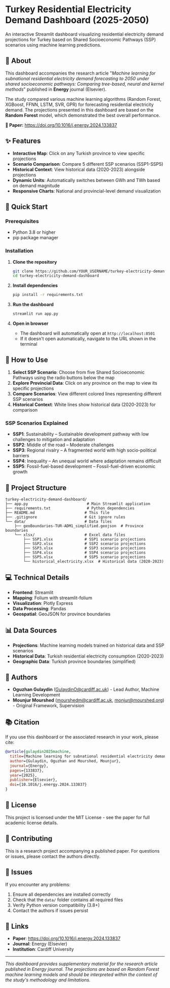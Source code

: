 # Turkey Residential Electricity Demand Dashboard (2025-2050)

An interactive Streamlit dashboard visualizing residential electricity demand projections for Turkey based on Shared Socioeconomic Pathways (SSP) scenarios using machine learning predictions.

## 📄 About

This dashboard accompanies the research article "*Machine learning for subnational residential electricity demand forecasting to 2050 under shared socioeconomic pathways: Comparing tree-based, neural and kernel methods*" published in **Energy** journal (Elsevier).

The study compared various machine learning algorithms (Random Forest, XGBoost, FFNN, LSTM, SVR, GPR) for forecasting residential electricity demand. The projections presented in this dashboard are based on the **Random Forest** model, which demonstrated the best overall performance.

**📖 Paper:** https://doi.org/10.1016/j.energy.2024.133837

## ✨ Features

- **Interactive Map**: Click on any Turkish province to view specific projections
- **Scenario Comparison**: Compare 5 different SSP scenarios (SSP1-SSP5)
- **Historical Context**: View historical data (2020-2023) alongside projections
- **Dynamic Units**: Automatically switches between GWh and TWh based on demand magnitude
- **Responsive Charts**: National and provincial-level demand visualization

## 🚀 Quick Start

### Prerequisites

- Python 3.8 or higher
- pip package manager

### Installation

1. **Clone the repository**
   ```bash
   git clone https://github.com/YOUR_USERNAME/turkey-electricity-demand-dashboard.git
   cd turkey-electricity-demand-dashboard
   ```

2. **Install dependencies**
   ```bash
   pip install -r requirements.txt
   ```

3. **Run the dashboard**
   ```bash
   streamlit run app.py
   ```

4. **Open in browser**
   - The dashboard will automatically open at `http://localhost:8501`
   - If it doesn't open automatically, navigate to the URL shown in the terminal

## 🎯 How to Use

1. **Select SSP Scenario**: Choose from five Shared Socioeconomic Pathways using the radio buttons below the map
2. **Explore Provincial Data**: Click on any province on the map to view its specific projections
3. **Compare Scenarios**: View different colored lines representing different SSP scenarios
4. **Historical Context**: White lines show historical data (2020-2023) for comparison

### SSP Scenarios Explained

- **SSP1**: Sustainability – Sustainable development pathway with low challenges to mitigation and adaptation
- **SSP2**: Middle of the road – Moderate challenges
- **SSP3**: Regional rivalry – A fragmented world with high socio-political barriers
- **SSP4**: Inequality – An unequal world where adaptation remains difficult
- **SSP5**: Fossil-fuel-based development – Fossil-fuel-driven economic growth

## 📁 Project Structure

```
turkey-electricity-demand-dashboard/
├── app.py                          # Main Streamlit application
├── requirements.txt                # Python dependencies
├── README.md                      # This file
├── .gitignore                     # Git ignore rules
└── data/                          # Data files
    ├── geoBoundaries-TUR-ADM1_simplified.geojson  # Province boundaries
    └── xlsx/                      # Excel data files
        ├── SSP1.xlsx              # SSP1 scenario projections
        ├── SSP2.xlsx              # SSP2 scenario projections
        ├── SSP3.xlsx              # SSP3 scenario projections
        ├── SSP4.xlsx              # SSP4 scenario projections
        ├── SSP5.xlsx              # SSP5 scenario projections
        └── historical_electricity.xlsx  # Historical data (2020-2023)
```

## 💻 Technical Details

- **Frontend**: Streamlit
- **Mapping**: Folium with streamlit-folium
- **Visualization**: Plotly Express
- **Data Processing**: Pandas
- **Geospatial**: GeoJSON for province boundaries

## 📊 Data Sources

- **Projections**: Machine learning models trained on historical data and SSP scenarios
- **Historical Data**: Turkish residential electricity consumption (2020-2023)
- **Geographic Data**: Turkish province boundaries (simplified)

## 👥 Authors

- **Oguzhan Gulaydin** (GulaydinO@cardiff.ac.uk) - Lead Author, Machine Learning Development
- **Mounjur Mourshed** (mourshedm@cardiff.ac.uk, monjur@mourshed.org) - Original Framework, Supervision

## 📚 Citation

If you use this dashboard or the associated research in your work, please cite:

```bibtex
@article{gulaydin2025machine,
  title={Machine learning for subnational residential electricity demand forecasting to 2050 under shared socioeconomic pathways: Comparing tree-based, neural and kernel methods},
  author={Gulaydin, Oguzhan and Mourshed, Mounjur},
  journal={Energy},
  pages={133837},
  year={2025},
  publisher={Elsevier},
  doi={10.1016/j.energy.2024.133837}
}
```

## 📄 License

This project is licensed under the MIT License - see the paper for full academic license details.

## 🤝 Contributing

This is a research project accompanying a published paper. For questions or issues, please contact the authors directly.

## 🐛 Issues

If you encounter any problems:

1. Ensure all dependencies are installed correctly
2. Check that the `data/` folder contains all required files
3. Verify Python version compatibility (3.8+)
4. Contact the authors if issues persist

## 🔗 Links

- **Paper**: https://doi.org/10.1016/j.energy.2024.133837
- **Journal**: Energy (Elsevier)
- **Institution**: Cardiff University

---

*This dashboard provides supplementary material for the research article published in Energy journal. The projections are based on Random Forest machine learning models and should be interpreted within the context of the study's methodology and limitations.*